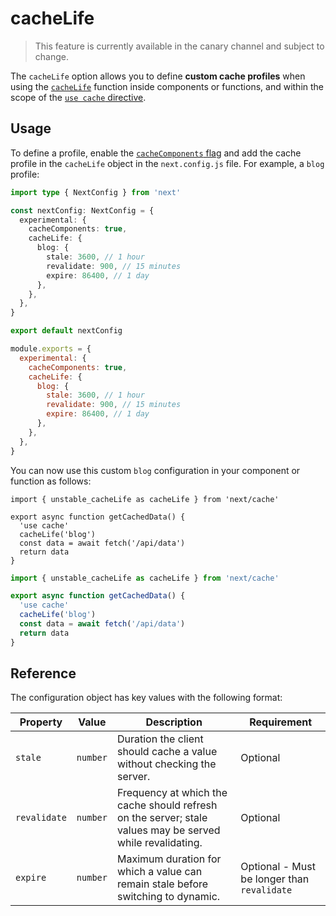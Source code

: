 # cacheLife

> This feature is currently available in the canary channel and subject to change.

The `cacheLife` option allows you to define **custom cache profiles** when using the [`cacheLife`](/docs/app/api-reference/functions/cacheLife.md) function inside components or functions, and within the scope of the [`use cache` directive](/docs/app/api-reference/directives/use-cache.md).

## Usage

To define a profile, enable the [`cacheComponents` flag](/docs/app/api-reference/config/next-config-js/cacheComponents.md) and add the cache profile in the `cacheLife` object in the `next.config.js` file. For example, a `blog` profile:

```ts filename="next.config.ts" switcher
import type { NextConfig } from 'next'

const nextConfig: NextConfig = {
  experimental: {
    cacheComponents: true,
    cacheLife: {
      blog: {
        stale: 3600, // 1 hour
        revalidate: 900, // 15 minutes
        expire: 86400, // 1 day
      },
    },
  },
}

export default nextConfig
```

```js filename="next.config.js" switcher
module.exports = {
  experimental: {
    cacheComponents: true,
    cacheLife: {
      blog: {
        stale: 3600, // 1 hour
        revalidate: 900, // 15 minutes
        expire: 86400, // 1 day
      },
    },
  },
}
```

You can now use this custom `blog` configuration in your component or function as follows:

```tsx filename="app/actions.ts" highlight={4,5} switcher
import { unstable_cacheLife as cacheLife } from 'next/cache'

export async function getCachedData() {
  'use cache'
  cacheLife('blog')
  const data = await fetch('/api/data')
  return data
}
```

```jsx filename="app/actions.js" highlight={4,5} switcher
import { unstable_cacheLife as cacheLife } from 'next/cache'

export async function getCachedData() {
  'use cache'
  cacheLife('blog')
  const data = await fetch('/api/data')
  return data
}
```

## Reference

The configuration object has key values with the following format:

| **Property** | **Value** | **Description**                                                                                           | **Requirement**                             |
| ------------ | --------- | --------------------------------------------------------------------------------------------------------- | ------------------------------------------- |
| `stale`      | `number`  | Duration the client should cache a value without checking the server.                                     | Optional                                    |
| `revalidate` | `number`  | Frequency at which the cache should refresh on the server; stale values may be served while revalidating. | Optional                                    |
| `expire`     | `number`  | Maximum duration for which a value can remain stale before switching to dynamic.                          | Optional - Must be longer than `revalidate` |
